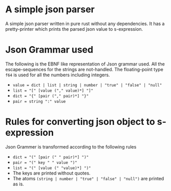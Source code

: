 # A simple json parser
A simple json parser written in pure rust without any dependencies. It has a pretty-printer which prints the parsed json value to s-expression.

# Json Grammar used 
The following is the EBNF like representation of Json grammar used. All the escape-sequences for the strings are not-handled. The floating-point type `f64` is used for all the numbers including integers.
- `value = dict | list | string | number | "true" | "false" | "null"`
- `list = "[" [value ("," value)*] "]"`
- `dict = "{" [pair ("," pair)*] "}"`
- `pair = string ":" value`

# Rules for converting json object to s-expression 
Json Grammer is transformed according to the following rules
- `dict = "(" [pair (" " pair)*] ")"`
- `pair = "(" key " " value ")"`
- `list = "(" [value (" "value)*] ")"`
- The keys are printed without quotes.
- The atoms `(string | number | "true" | "false" | "null")` are printed as is.
